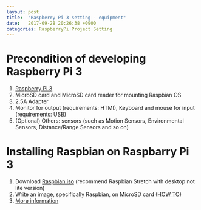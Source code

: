 ```yaml
---
layout: post
title:  "Raspberry Pi 3 setting - equipment"
date:   2017-09-28 20:26:38 +0900
categories: RaspberryPi Project Setting
---
```

# Precondition of developing Raspberry Pi 3
1. [Raspberry Pi 3](https://www.raspberrypi.org/products/raspberry-pi-3-model-b/)
2. MicroSD card and MicroSD card reader for mounting Raspbian OS
3. 2.5A Adapter
4. Monitor for output (requirements: HTMI), Keyboard and mouse for input (requirements: USB)
5. (Optional) Others: sensors (such as Motion Sensors, Environmental Sensors, Distance/Range Sensors and so on)

# Installing Raspbian on Raspbarry Pi 3
1. Download [Raspbian iso](https://www.raspberrypi.org/downloads/raspbian/) (recommend Raspbian Stretch with desktop not lite version)
2. Write an image, specifically Raspbian, on MicroSD card ([HOW TO](https://www.raspberrypi.org/documentation/installation/installing-images/README.md))
3. [More information](https://www.raspberrypi.org/help/)
